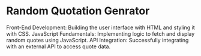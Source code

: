 # Random Quotation Genrator 
Front-End Development: Building the user interface with HTML and styling it with CSS. JavaScript Fundamentals: Implementing logic to fetch and display random quotes using JavaScript. API Integration: Successfully integrating with an external API to access quote data.
